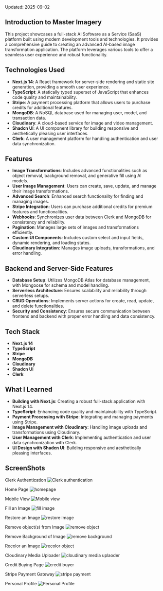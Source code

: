Updated: 2025-09-02

## Introduction to Master Imagery

This project showcases a full-stack AI Software as a Service (SaaS) platform built using modern development tools and technologies. It provides a comprehensive guide to creating an advanced AI-based image transformation application. The platform leverages various tools to offer a seamless user experience and robust functionality.

## Technologies Used

- **Next.js 14**: A React framework for server-side rendering and static site generation, providing a smooth user experience.
- **TypeScript**: A statically typed superset of JavaScript that enhances code quality and maintainability.
- **Stripe**: A payment processing platform that allows users to purchase credits for additional features.
- **MongoDB**: A NoSQL database used for managing user, model, and transaction data.
- **Cloudinary**: A cloud-based service for image and video management.
- **Shadcn UI**: A UI component library for building responsive and aesthetically pleasing user interfaces.
- **Clerk**: A user management platform for handling authentication and user data synchronization.

## Features

- **Image Transformations**: Includes advanced functionalities such as object removal, background removal, and generative fill using AI models.
- **User Image Management**: Users can create, save, update, and manage their image transformations.
- **Advanced Search**: Enhanced search functionality for finding and managing images.
- **Stripe Integration**: Users can purchase additional credits for premium features and functionalities.
- **Webhooks**: Synchronizes user data between Clerk and MongoDB for consistency and reliability.
- **Pagination**: Manages large sets of images and transformations efficiently.
- **Custom UI Components**: Includes custom select and input fields, dynamic rendering, and loading states.
- **Cloudinary Integration**: Manages image uploads, transformations, and error handling.

## Backend and Server-Side Features

- **Database Setup**: Utilizes MongoDB Atlas for database management, with Mongoose for schema and model handling.
- **Serverless Architecture**: Ensures scalability and reliability through serverless setups.
- **CRUD Operations**: Implements server actions for create, read, update, and delete functionalities.
- **Security and Consistency**: Ensures secure communication between frontend and backend with proper error handling and data consistency.

## Tech Stack

- **Next.js 14**
- **TypeScript**
- **Stripe**
- **MongoDB**
- **Cloudinary**
- **Shadcn UI**
- **Clerk**

## What I Learned

- **Building with Next.js**: Creating a robust full-stack application with Next.js 14.
- **TypeScript**: Enhancing code quality and maintainability with TypeScript.
- **Payment Processing with Stripe**: Integrating and managing payments using Stripe.
- **Image Management with Cloudinary**: Handling image uploads and transformations using Cloudinary.
- **User Management with Clerk**: Implementing authentication and user data synchronization with Clerk.
- **UI Design with Shadcn UI**: Building responsive and aesthetically pleasing interfaces.

## ScreenShots
Clerk Authentication
![Clerk authentication](https://github.com/Ibrahim77890/unbounded_imagination/assets/116308180/d8fe0edc-6264-4fb4-984a-d866482124d1)

Home Page
![homepage](https://github.com/Ibrahim77890/unbounded_imagination/assets/116308180/dd14aba9-1ae0-4791-b1d4-b30f3e921503)

Mobile View
![Mobile view](https://github.com/Ibrahim77890/unbounded_imagination/assets/116308180/15f47b4e-a95f-4a04-bc7d-fad87758152d)

Fill an Image
![fill image](https://github.com/Ibrahim77890/unbounded_imagination/assets/116308180/7bfc805d-078c-4d15-9087-294b0b78edb9)

Restore an Image
![restore image](https://github.com/Ibrahim77890/unbounded_imagination/assets/116308180/6d1cef96-5e70-4630-a724-d458b448d85f)

Remove object(s) from Image
![remove object](https://github.com/Ibrahim77890/unbounded_imagination/assets/116308180/e3ad0b1f-c943-468d-ac33-26edf8ee323e)

Remove Background of Image
![remove background](https://github.com/Ibrahim77890/unbounded_imagination/assets/116308180/7db6d636-eaea-41f0-9bfe-6082008bef3f)

Recolor an Image
![recolor object](https://github.com/Ibrahim77890/unbounded_imagination/assets/116308180/fdb54cf3-753a-4046-a16e-0c9228b82417)

Cloudinary Media Uploader
![cloudinary media uplaoder](https://github.com/Ibrahim77890/unbounded_imagination/assets/116308180/62823e16-4cb7-4a01-8d8d-25d323629559)

Credit Buying Page
![credit buyer](https://github.com/Ibrahim77890/unbounded_imagination/assets/116308180/49460b84-6967-45d3-bd31-4858154d6bbc)

Stripe Payment Gateway
![stripe payment](https://github.com/Ibrahim77890/unbounded_imagination/assets/116308180/2a194b71-6210-41c0-90aa-0a6bf8bdfdc5)

Personal Profile
![Personal Profile](https://github.com/Ibrahim77890/unbounded_imagination/assets/116308180/fbc07801-03c4-4a0a-b7a3-ab5e51d0b35a)